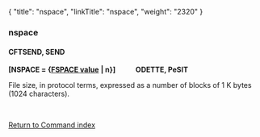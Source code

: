 {
    "title": "nspace",
    "linkTitle": "nspace",
    "weight": "2320"
}<span id="nspace"></span>

### nspace

#### CFTSEND, SEND

**\[NSPACE = {<span style="text-decoration: underline;">FSPACE
</span><span style="text-decoration: underline;">value</span>**
**| n}\]            ODETTE,
PeSIT**

File size, in protocol terms, expressed as a number of blocks of 1 K
bytes (1024 characters).

 

[Return to Command index](../../)
